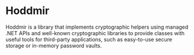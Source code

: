 # Hoddmir
Hoddmir is a library that implements cryptographic helpers using managed .NET APIs and well-known cryptographic libraries to provide classes with useful tools for third-party applications, such as easy-to-use secure storage or in-memory password vaults.
